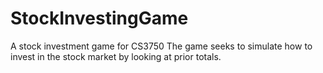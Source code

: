 # StockInvestingGame

A stock investment game for CS3750
The game seeks to simulate how to invest in the stock market by looking at prior totals.
